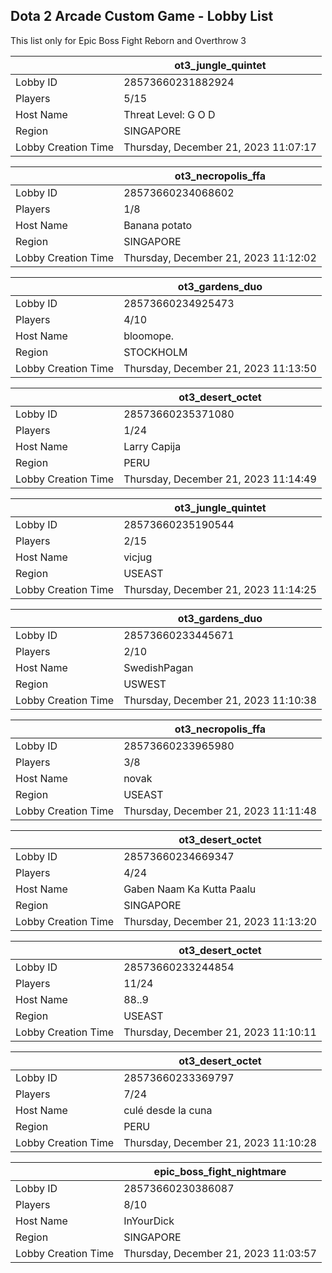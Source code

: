 ## Dota 2 Arcade Custom Game - Lobby List

This list only for Epic Boss Fight Reborn and Overthrow 3

|  | ot3_jungle_quintet |
| ------ | ------ |
| Lobby ID | 28573660231882924 |
| Players | 5/15 |
| Host Name | Threat Level: G O D |
| Region | SINGAPORE |
| Lobby Creation Time | Thursday, December 21, 2023 11:07:17 |


|  | ot3_necropolis_ffa |
| ------ | ------ |
| Lobby ID | 28573660234068602 |
| Players | 1/8 |
| Host Name | Banana potato |
| Region | SINGAPORE |
| Lobby Creation Time | Thursday, December 21, 2023 11:12:02 |


|  | ot3_gardens_duo |
| ------ | ------ |
| Lobby ID | 28573660234925473 |
| Players | 4/10 |
| Host Name | bloomope. |
| Region | STOCKHOLM |
| Lobby Creation Time | Thursday, December 21, 2023 11:13:50 |


|  | ot3_desert_octet |
| ------ | ------ |
| Lobby ID | 28573660235371080 |
| Players | 1/24 |
| Host Name | Larry Capija |
| Region | PERU |
| Lobby Creation Time | Thursday, December 21, 2023 11:14:49 |


|  | ot3_jungle_quintet |
| ------ | ------ |
| Lobby ID | 28573660235190544 |
| Players | 2/15 |
| Host Name | vicjug |
| Region | USEAST |
| Lobby Creation Time | Thursday, December 21, 2023 11:14:25 |


|  | ot3_gardens_duo |
| ------ | ------ |
| Lobby ID | 28573660233445671 |
| Players | 2/10 |
| Host Name | SwedishPagan |
| Region | USWEST |
| Lobby Creation Time | Thursday, December 21, 2023 11:10:38 |


|  | ot3_necropolis_ffa |
| ------ | ------ |
| Lobby ID | 28573660233965980 |
| Players | 3/8 |
| Host Name | novak |
| Region | USEAST |
| Lobby Creation Time | Thursday, December 21, 2023 11:11:48 |


|  | ot3_desert_octet |
| ------ | ------ |
| Lobby ID | 28573660234669347 |
| Players | 4/24 |
| Host Name | Gaben Naam Ka Kutta Paalu |
| Region | SINGAPORE |
| Lobby Creation Time | Thursday, December 21, 2023 11:13:20 |


|  | ot3_desert_octet |
| ------ | ------ |
| Lobby ID | 28573660233244854 |
| Players | 11/24 |
| Host Name | 88..9 |
| Region | USEAST |
| Lobby Creation Time | Thursday, December 21, 2023 11:10:11 |


|  | ot3_desert_octet |
| ------ | ------ |
| Lobby ID | 28573660233369797 |
| Players | 7/24 |
| Host Name | culé desde la cuna |
| Region | PERU |
| Lobby Creation Time | Thursday, December 21, 2023 11:10:28 |


|  | epic_boss_fight_nightmare |
| ------ | ------ |
| Lobby ID | 28573660230386087 |
| Players | 8/10 |
| Host Name | InYourDick |
| Region | SINGAPORE |
| Lobby Creation Time | Thursday, December 21, 2023 11:03:57 |


